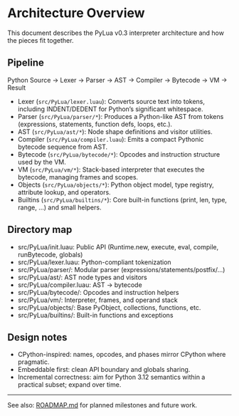# Architecture Overview

This document describes the PyLua v0.3 interpreter architecture and how the pieces fit together.

## Pipeline

Python Source → Lexer → Parser → AST → Compiler → Bytecode → VM → Result

- Lexer (`src/PyLua/lexer.luau`): Converts source text into tokens, including INDENT/DEDENT for Python’s significant whitespace.
- Parser (`src/PyLua/parser/*`): Produces a Python-like AST from tokens (expressions, statements, function defs, loops, etc.).
- AST (`src/PyLua/ast/*`): Node shape definitions and visitor utilities.
- Compiler (`src/PyLua/compiler.luau`): Emits a compact Pythonic bytecode sequence from AST.
- Bytecode (`src/PyLua/bytecode/*`): Opcodes and instruction structure used by the VM.
- VM (`src/PyLua/vm/*`): Stack-based interpreter that executes the bytecode, managing frames and scopes.
- Objects (`src/PyLua/objects/*`): Python object model, type registry, attribute lookup, and operators.
- Builtins (`src/PyLua/builtins/*`): Core built-in functions (print, len, type, range, …) and small helpers.

## Directory map

- src/PyLua/init.luau: Public API (Runtime.new, execute, eval, compile, runBytecode, globals)
- src/PyLua/lexer.luau: Python-compliant tokenization
- src/PyLua/parser/: Modular parser (expressions/statements/postfix/…)
- src/PyLua/ast/: AST node types and visitors
- src/PyLua/compiler.luau: AST → bytecode
- src/PyLua/bytecode/: Opcodes and instruction helpers
- src/PyLua/vm/: Interpreter, frames, and operand stack
- src/PyLua/objects/: Base PyObject, collections, functions, etc.
- src/PyLua/builtins/: Built-in functions and exceptions

## Design notes

- CPython-inspired: names, opcodes, and phases mirror CPython where pragmatic.
- Embeddable first: clean API boundary and globals sharing.
- Incremental correctness: aim for Python 3.12 semantics within a practical subset; expand over time.

---

See also: [ROADMAP.md](../internalDocs/ROADMAP.md) for planned milestones and future work.
